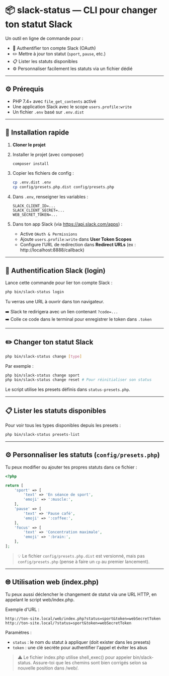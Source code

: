 # 📦 slack-status — CLI pour changer ton statut Slack

Un outil en ligne de commande pour :

- 🔐 Authentifier ton compte Slack (OAuth)
- ✏️ Mettre à jour ton statut (`sport`, `pause`, etc.)
- 📋 Lister les statuts disponibles
- ⚙️ Personnaliser facilement les statuts via un fichier dédié

---

## ⚙️ Prérequis

- PHP 7.4+ avec `file_get_contents` activé
- Une application Slack avec le scope `users.profile:write`
- Un fichier `.env` basé sur `.env.dist`

---

## 🚀 Installation rapide

1. **Cloner le projet**
2. Installer le projet (avec composer)
   ```bash
   composer install
   ```
3. Copier les fichiers de config :
   ```bash
   cp .env.dist .env
   cp config/presets.php.dist config/presets.php
   ```

4. Dans `.env`, renseigner les variables :
   ```
   SLACK_CLIENT_ID=...
   SLACK_CLIENT_SECRET=...
   WEB_SECRET_TOKEN=...
   ```

4. Dans ton app Slack (via https://api.slack.com/apps) :
    - Active `OAuth & Permissions`
    - Ajoute `users.profile:write` dans **User Token Scopes**
    - Configure l’URL de redirection dans **Redirect URLs** (ex : http://localhost:8888/callback)

---

## 🔐 Authentification Slack (login)

Lance cette commande pour lier ton compte Slack :

```bash
php bin/slack-status login
```

Tu verras une URL à ouvrir dans ton navigateur.

➡️ Slack te redirigera avec un lien contenant `?code=...`  
➡️ Colle ce code dans le terminal pour enregistrer le token dans `.token`

---

## ✏️ Changer ton statut Slack

```bash
php bin/slack-status change [type]
```

Par exemple :

```bash
php bin/slack-status change sport
php bin/slack-status change reset # Pour réinitialiser son status
```

Le script utilise les presets définis dans `status-presets.php`.

---

## 📋 Lister les statuts disponibles

Pour voir tous les types disponibles depuis les presets :

```bash
php bin/slack-status presets-list
```

---

## ⚙️ Personnaliser les statuts (`config/presets.php`)

Tu peux modifier ou ajouter tes propres statuts dans ce fichier :

```php
<?php

return [
    'sport' => [
        'text' => 'En séance de sport',
        'emoji' => ':muscle:',
    ],
    'pause' => [
        'text' => 'Pause café',
        'emoji' => ':coffee:',
    ],
    'focus' => [
        'text' => 'Concentration maximale',
        'emoji' => ':brain:',
    ],
];
```

> 💡 Le fichier `config/presets.php.dist` est versionné, mais pas `config/presets.php` (pense à faire un `cp` au premier lancement).

---

## 🌐 Utilisation web (index.php)

Tu peux aussi déclencher le changement de statut via une URL HTTP, en appelant le script web/index.php.

Exemple d'URL :
```
http://ton-site.local/web/index.php?status=sport&token=webSecretToken
http://ton-site.local/?status=sport&token=webSecretToken
```

Paramètres :
- `status` : le nom du statut à appliquer (doit exister dans les presets)
- `token` : une clé secrète pour authentifier l'appel et éviter les abus

> ⚠️ Le fichier index.php utilise shell_exec() pour appeler bin/slack-status. 
> Assure-toi que les chemins sont bien corrigés selon sa nouvelle position dans /web/.
